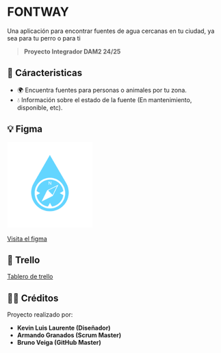 # FONTWAY

Una aplicación para encontrar fuentes de agua cercanas en tu ciudad, ya sea para tu perro o para ti

>**Proyecto Integrador DAM2 24/25**

## 🚀 Cáracteristicas 

- 🌍 Encuentra fuentes para personas o animales por tu zona.
- 💧 Información sobre el estado de la fuente (En mantenimiento, disponible, etc).

## 💡 Figma

<img src="img/Logo.png" alt="Prototipo del main" style="width:200px; height:auto;">

[Visita el figma](https://www.figma.com/design/y6SO0lJ3bDAyEqmhDfegK7/FontWay?node-id=0-1&p=f&t=5FkMIhLwzE9Z5xBi-0)

## 👷 Trello

[Tablero de trello](https://trello.com/b/XmIDBFjQ/proyecto-integrador)

## 🧑‍💻 Créditos

Proyecto realizado por:

- **Kevin Luis Laurente (Diseñador)**
- **Armando Granados (Scrum Master)**
- **Bruno Veiga (GitHub Master)**
